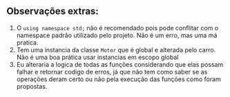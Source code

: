 
## Observações extras:
1. O `using namespace std;` não é recomendado pois pode conflitar com o namespace padrão utilizado pelo projeto. Não é um erro, mas uma má pratica.
2. Tem uma instancia da classe `Motor` que é global e alterada pelo carro. Não é uma boa prática usar instancias em escopo global
3. Eu alteraria a logica de todas as funções considerando que elas possam falhar e retornar codigo de erros, já que não tem como saber se as operações deram certo ou não pela execução das funções como foram propostas.

